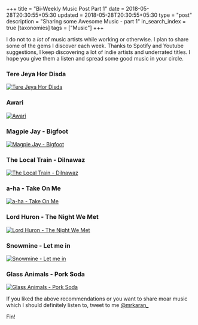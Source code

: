 +++
title = "Bi-Weekly Music Post Part 1"
date = 2018-05-28T20:30:55+05:30
updated = 2018-05-28T20:30:55+05:30
type = "post"
description = "Sharing some Awesome Music - part 1"
in_search_index = true
[taxonomies]
tags = ["Music"]
+++

I do not to a _lot_ of music artists while working or otherwise. I plan to share some of the gems I discover each week. Thanks to Spotify and Youtube suggestions, I keep discovering a lot of indie artists and underrated titles. I hope you give them a listen and spread some good music in your circle.

### Tere Jeya Hor Disda

[![Tere Jeya Hor Disda](https://img.youtube.com/vi/d_gZTh-HrZE/0.jpg)](https://www.youtube.com/watch?v=d_gZTh-HrZE)

### Awari

[![Awari](https://img.youtube.com/vi/dPAqQI_kOng/0.jpg)](https://www.youtube.com/watch?v=dPAqQI_kOng)

### Magpie Jay - Bigfoot

[![Magpie Jay - Bigfoot](https://img.youtube.com/vi/kXCPLYeDXSI/0.jpg)](https://www.youtube.com/watch?v=kXCPLYeDXSI)

### The Local Train - Dilnawaz

[![The Local Train - Dilnawaz](https://img.youtube.com/vi/-gKBXwXBUbk/0.jpg)](https://www.youtube.com/watch?v=-gKBXwXBUbk)

### a-ha - Take On Me

[![a-ha - Take On Me](https://img.youtube.com/vi/djV11Xbc914/0.jpg)](https://www.youtube.com/watch?v=djV11Xbc914)

### Lord Huron - The Night We Met

[![Lord Huron - The Night We Met](https://img.youtube.com/vi/KtlgYxa6BMU/0.jpg)](https://www.youtube.com/watch?v=KtlgYxa6BMU)

### Snowmine - Let me in

[![Snowmine - Let me in](https://img.youtube.com/vi/_y3GfgcgB_E/0.jpg)](https://www.youtube.com/watch?v=_y3GfgcgB_E)

### Glass Animals - Pork Soda

[![Glass Animals - Pork Soda](https://img.youtube.com/vi/78DVtcsT26k/0.jpg)](https://www.youtube.com/watch?v=78DVtcsT26k)

If you liked the above recommendations or you want to share moar music which I should definitely listen to, tweet to me [@mrkaran\_](https://twitter.com/mrkaran_)

Fin!
